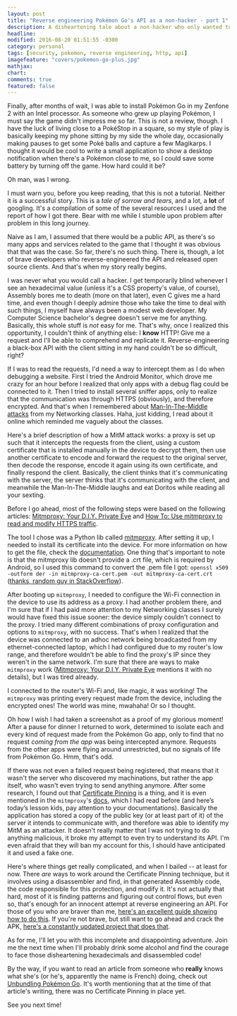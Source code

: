 ```yaml
---
layout: post
title: "Reverse engineering Pokémon Go's API as a non-hacker - part 1"
description: A disheartening tale about a non-hacker who only wanted to reverse engineer the Pokémon Go API. How hard could it be?
headline: 
modified: 2016-08-20 01:51:55 -0300
category: personal
tags: [security, pokemon, reverse engineering, http, api]
imagefeature: "covers/pokemon-go-plus.jpg"
mathjax: 
chart: 
comments: true
featured: false
---
```


Finally, after months of wait, I was able to install Pokémon Go in my Zenfone 2 with an Intel processor. As someone who grew up playing Pokémon, I must say the game didn't impress me so far. This is not a review, though. I have the luck of living close to a PokéStop in a square, so my style of play is basically keeping my phone sitting by my side the whole day, occasionally making pauses to get some Poké balls and capture a few Magikarps. I thought it would be cool to write a small application to show a desktop notification when there's a Pokémon close to me, so I could save some battery by turning off the game. How hard could it be?

Oh man, was I wrong.

I must warn you, before you keep reading, that this is not a tutorial. Neither it is a successful story. This is a *tale of sorrow and tears*, and a lot, a **lot** of googling. It's a compilation of some of the several resources I used and the report of how I got there. Bear with me while I stumble upon problem after problem in this long journey.

Naive as I am, I assumed that there would be a public API, as there's so many apps and services related to the game that I thought it was obvious that that was the case. So far, there's no such thing. There is, though, a lot of brave developers who reverse-engineered the API and released open source clients. And that's when my story really begins.

I was never what you would call a hacker. I get temporarily blind whenever I see an hexadecimal value (unless it's a CSS property's value, of course), Assembly bores me to death (more on that later), even C gives me a hard time, and even though I deeply admire those who take the time to deal with such things, I myself have always been a modest web developer. My Computer Science bachelor's degree doesn't serve me for anything. Basically, this whole stuff is *not* easy for me. That's why, once I realized this opportunity, I couldn't think of anything else: I **know** HTTP! Give me a request and I'll be able to comprehend and replicate it. Reverse-engineering a black-box API with the client sitting in my hand couldn't be so difficult, right?

If I was to read the requests, I'd need a way to intercept them as I do when debugging a website. First I tried the Android Monitor, which drove me crazy for an hour before I realized that only apps with a debug flag could be connected to it. Then I tried to install several sniffer apps, only to realize that the communication was through HTTPS (obviously), and therefore encrypted. And that's when I remembered about [Man-In-The-Middle attacks](https://en.wikipedia.org/wiki/Man-in-the-middle_attack) from my Networking classes. Haha, just kidding, I read about it online which reminded me vaguely about the classes.

Here's a brief description of how a MitM attack works: a proxy is set up such that it intercepts the requests from the client, using a custom certificate that is installed manually in the device to decrypt them, then use another certificate to encode and forward the request to the original server, then decode the response, encode it again using its own certificate, and finally respond the client. Basically, the client thinks that it's communicating with the server, the server thinks that it's communicating with the client, and meanwhile the Man-In-The-Middle laughs and eat Doritos while reading all your sexting.

Before I go ahead, most of the following steps were based on the following articles: [Mitmproxy: Your D.I.Y. Private Eye](https://medium.com/@maxgreenwald/mitmproxy-your-d-i-y-private-eye-864c08f84736#.pzyl7u85k) and [How To: Use mitmproxy to read and modify HTTPS traffic](https://blog.heckel.xyz/2013/07/01/how-to-use-mitmproxy-to-read-and-modify-https-traffic-of-your-phone/).

The tool I chose was a Python lib called [mitmproxy](https://mitmproxy.org/). After setting it up, I needed to install its certificate into the device. For more information on how to get the file, check the [documentation](http://docs.mitmproxy.org/en/latest/certinstall.html). One thing that's important to note is that the mitmproxy lib doesn't provide a .crt file, which is required by Android, so I used this command to convert the .pem file I got: `openssl x509 -outform der -in mitmproxy-ca-cert.pem -out mitmproxy-ca-cert.crt` ([thanks, random guy in StackOverflow](http://stackoverflow.com/a/14484363/2908285)).

After booting up `mitmproxy`, I needed to configure the Wi-Fi connection in the device to use its address as a proxy. I had another problem there, and I'm sure that if I had paid more attention to my Networking classes I surely would have fixed this issue sooner: the device simply couldn't connect to the proxy. I tried many different combinations of proxy configuration and options to `mitmproxy`, with no success. That's when I realized that the device was connected to an adhoc network being broadcasted from my ethernet-connected laptop, which I had configured due to my router's low range, and therefore wouldn't be able to find the proxy's IP since they weren't in the same network. I'm sure that there are ways to make `mitmproxy` work ([Mitmproxy: Your D.I.Y. Private Eye](https://medium.com/@maxgreenwald/mitmproxy-your-d-i-y-private-eye-864c08f84736#.pzyl7u85k) mentions it with no details), but I was tired already.

I connected to the router's Wi-Fi and, like magic, it was working! The `mitmproxy` was printing every request made from the device, including the encrypted ones! The world was mine, mwahaha! Or so I thought.

Oh how I wish I had taken a screenshot as a proof of my glorious moment! After a pause for dinner I returned to work, determined to isolate each and every kind of request made from the Pokémon Go app, only to find that no request *coming from the app* was being intercepted anymore. Requests from the other apps were flying around unrestricted, but no signals of life from Pokémon Go. Hmm, that's odd.

If there was not even a failed request being registered, that means that it wasn't the server who discovered my machinations, but rather the app itself, who wasn't even trying to send anything anymore. After some research, I found out that [Certificate Pinning](https://en.wikipedia.org/wiki/HTTP_Public_Key_Pinning) is a thing, and it is even mentioned in the `mitmproxy`'s [docs](http://docs.mitmproxy.org/en/stable/certinstall.html#certificate-pinning), which I had read before (and here’s today’s lesson kids, pay attention to your documentations). Basically the application has stored a copy of the public key (or at least part of it) of the server it intends to communicate with, and therefore was able to identify my MitM as an attacker. It doesn't really matter that I was not trying to do anything malicious, it broke my attempt to even try to understand its API. I'm even afraid that they will ban my account for this, I should have anticipated it and used a fake one.

Here's where things get really complicated, and when I bailed -- at least for now. There *are* ways to work around the Certificate Pinning technique, but it involves using a disassembler and find, in that generated Assembly code, the code responsible for this protection, and modify it. It's not actually that hard, most of it is finding patterns and figuring out control flows, but even so, that's enough for an innocent attempt at reverse engineering an API. For those of you who are braver than me, [here's an excellent guide showing how to do this](https://eaton-works.com/2016/07/31/reverse-engineering-and-removing-pokemon-gos-certificate-pinning/). If you're not brave, but still want to go ahead and crack the APK, [here's a constantly updated project that does that](https://github.com/rastapasta/pokemon-go-xposed).

As for me, I'll let you with this incomplete and disappointing adventure. Join me the next time when I'll probably drink some alcohol and find the courage to face those disheartening hexadecimals and disassembled code!

By the way, if you want to read an article from someone who **really** knows what she's (or he's, apparently the name is French) doing, check out [Unbundling Pokémon Go](https://applidium.com/en/news/unbundling_pokemon_go/). It's worth mentioning that at the time of that article's writing, there was no Certificate Pinning in place yet.

See you next time!
